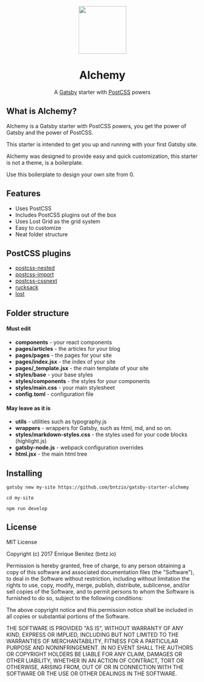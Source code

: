 <p align="center"><img width="125" src="https://cl.ly/jmH1/alchemy-logo.png"></p>

<h1 align="center">Alchemy</h1>

<p align="center">A <a href="https://github.com/gatsbyjs/gatsby" tagret="_blank">Gatsby</a> starter with <a href="postcss.org" target="_blank">PostCSS</a> powers</p>

## What is Alchemy?
Alchemy is a Gatsby starter with PostCSS powers, you get the power of Gatsby and the power of PostCSS.

This starter is intended to get you up and running with your first Gatsby site.

Alchemy was designed to provide easy and quick customization, this starter is not a theme, is a boilerplate.

Use this boilerplate to design your own site from 0.

## Features
- Uses PostCSS
- Includes PostCSS plugins out of the box
- Uses Lost Grid as the grid system
- Easy to customize
- Neat folder structure

## PostCSS plugins
- [postcss-nested](https://github.com/postcss/postcss-nested)
- [postcss-import](https://github.com/postcss/postcss-import)
- [postcss-cssnext](https://github.com/MoOx/postcss-cssnext)
- [rucksack](https://github.com/simplaio/rucksack)
- [lost](https://github.com/peterramsing/lost)

## Folder structure
#### Must edit
- **components** - your react components
- **pages/articles** - the articles for your blog
- **pages/pages** - the pages for your site
- **pages/index.jsx** - the index of your site
- **pages/_template.jsx** - the main template of your site
- **styles/base** - your base styles
- **styles/components** - the styles for your components
- **styles/main.css** - your main stylesheet
- **config.toml** - configuration file

#### May leave as it is
- **utils** - utilities such as typography.js
- **wrappers** - wrappers for Gatsby, such as html, md, and so on.
- **styles/markdown-styles.css** - the styles used for your code blocks (highlight.js)
- **gatsby-node.js** - webpack configuration overrides
- **html.jsx** - the main html tree

## Installing
`gatsby new my-site https://github.com/bntzio/gatsby-starter-alchemy`

`cd my-site`

`npm run develop`

## License
MIT License

Copyright (c) 2017 Enrique Benitez (bntz.io)

Permission is hereby granted, free of charge, to any person obtaining a copy
of this software and associated documentation files (the "Software"), to deal
in the Software without restriction, including without limitation the rights
to use, copy, modify, merge, publish, distribute, sublicense, and/or sell
copies of the Software, and to permit persons to whom the Software is
furnished to do so, subject to the following conditions:

The above copyright notice and this permission notice shall be included in all
copies or substantial portions of the Software.

THE SOFTWARE IS PROVIDED "AS IS", WITHOUT WARRANTY OF ANY KIND, EXPRESS OR
IMPLIED, INCLUDING BUT NOT LIMITED TO THE WARRANTIES OF MERCHANTABILITY,
FITNESS FOR A PARTICULAR PURPOSE AND NONINFRINGEMENT. IN NO EVENT SHALL THE
AUTHORS OR COPYRIGHT HOLDERS BE LIABLE FOR ANY CLAIM, DAMAGES OR OTHER
LIABILITY, WHETHER IN AN ACTION OF CONTRACT, TORT OR OTHERWISE, ARISING FROM,
OUT OF OR IN CONNECTION WITH THE SOFTWARE OR THE USE OR OTHER DEALINGS IN THE
SOFTWARE.
